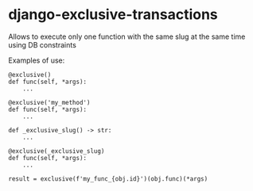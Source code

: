 # django-exclusive-transactions

Allows to execute only one function with the same slug at the same time using DB constraints

Examples of use:

```
@exclusive()
def func(self, *args):
    ...
```
```
@exclusive('my_method')
def func(self, *args):
    ...
```
```
def _exclusive_slug() -> str:
    ...

@exclusive(_exclusive_slug)
def func(self, *args):
    ...
```
```
result = exclusive(f'my_func_{obj.id}')(obj.func)(*args)
```
